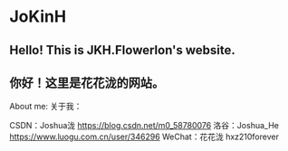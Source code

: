 # JoKinH

## Hello! This is JKH.Flowerlon's website.
## 你好！这里是花花泷的网站。

About me:
关于我：

CSDN：Joshua泷 https://blog.csdn.net/m0_58780076
洛谷：Joshua_He https://www.luogu.com.cn/user/346296
WeChat：花花泷 hxz210forever
